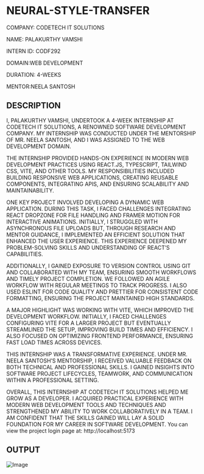 # NEURAL-STYLE-TRANSFER

COMPANY: CODETECH IT SOLUTIONS

NAME: PALAKURTHY VAMSHI

INTERN ID: CODF292

DOMAIN:WEB DEVELOPMENT

DURATION: 4-WEEKS

MENTOR:NEELA SANTOSH

## DESCRIPTION ##

I, PALAKURTHY VAMSHI, UNDERTOOK A 4-WEEK INTERNSHIP AT CODETECH IT SOLUTIONS, A RENOWNED SOFTWARE DEVELOPMENT COMPANY. MY INTERNSHIP WAS CONDUCTED UNDER THE MENTORSHIP OF MR. NEELA SANTOSH, AND I WAS ASSIGNED TO THE WEB DEVELOPMENT DOMAIN.

THE INTERNSHIP PROVIDED HANDS-ON EXPERIENCE IN MODERN WEB DEVELOPMENT PRACTICES USING REACT.JS, TYPESCRIPT, TAILWIND CSS, VITE, AND OTHER TOOLS. MY RESPONSIBILITIES INCLUDED BUILDING RESPONSIVE WEB APPLICATIONS, CREATING REUSABLE COMPONENTS, INTEGRATING APIS, AND ENSURING SCALABILITY AND MAINTAINABILITY.

ONE KEY PROJECT INVOLVED DEVELOPING A DYNAMIC WEB APPLICATION. DURING THIS TASK, I FACED CHALLENGES INTEGRATING REACT DROPZONE FOR FILE HANDLING AND FRAMER MOTION FOR INTERACTIVE ANIMATIONS. INITIALLY, I STRUGGLED WITH ASYNCHRONOUS FILE UPLOADS BUT, THROUGH RESEARCH AND MENTOR GUIDANCE, I IMPLEMENTED AN EFFICIENT SOLUTION THAT ENHANCED THE USER EXPERIENCE. THIS EXPERIENCE DEEPENED MY PROBLEM-SOLVING SKILLS AND UNDERSTANDING OF REACT’S CAPABILITIES.

ADDITIONALLY, I GAINED EXPOSURE TO VERSION CONTROL USING GIT AND COLLABORATED WITH MY TEAM, ENSURING SMOOTH WORKFLOWS AND TIMELY PROJECT COMPLETION. WE FOLLOWED AN AGILE WORKFLOW WITH REGULAR MEETINGS TO TRACK PROGRESS. I ALSO USED ESLINT FOR CODE QUALITY AND PRETTIER FOR CONSISTENT CODE FORMATTING, ENSURING THE PROJECT MAINTAINED HIGH STANDARDS.

A MAJOR HIGHLIGHT WAS WORKING WITH VITE, WHICH IMPROVED THE DEVELOPMENT WORKFLOW. INITIALLY, I FACED CHALLENGES CONFIGURING VITE FOR A LARGER PROJECT BUT EVENTUALLY STREAMLINED THE SETUP, IMPROVING BUILD TIMES AND EFFICIENCY. I ALSO FOCUSED ON OPTIMIZING FRONTEND PERFORMANCE, ENSURING FAST LOAD TIMES ACROSS DEVICES.

THIS INTERNSHIP WAS A TRANSFORMATIVE EXPERIENCE. UNDER MR. NEELA SANTOSH’S MENTORSHIP, I RECEIVED VALUABLE FEEDBACK ON BOTH TECHNICAL AND PROFESSIONAL SKILLS. I GAINED INSIGHTS INTO SOFTWARE PROJECT LIFECYCLES, TEAMWORK, AND COMMUNICATION WITHIN A PROFESSIONAL SETTING.

OVERALL, THIS INTERNSHIP AT CODETECH IT SOLUTIONS HELPED ME GROW AS A DEVELOPER. I ACQUIRED PRACTICAL EXPERIENCE WITH MODERN WEB DEVELOPMENT TOOLS AND TECHNIQUES AND STRENGTHENED MY ABILITY TO WORK COLLABORATIVELY IN A TEAM. I AM CONFIDENT THAT THE SKILLS GAINED WILL LAY A SOLID FOUNDATION FOR MY CAREER IN SOFTWARE DEVELOPMENT.
You can view the project login page at: http://localhost:5173

## OUTPUT ##

![Image](https://github.com/user-attachments/assets/6aa26fe6-e9e2-4764-87ce-db20cc20f746)
